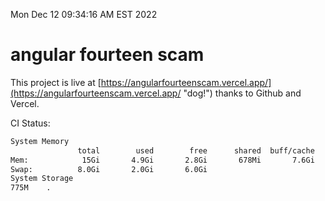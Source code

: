 Mon Dec 12 09:34:16 AM EST 2022

# angular fourteen scam


This project is live at [https://angularfourteenscam.vercel.app/](https://angularfourteenscam.vercel.app/ "dog!") thanks to Github and Vercel.

CI Status: 

```bash
System Memory
               total        used        free      shared  buff/cache   available
Mem:            15Gi       4.9Gi       2.8Gi       678Mi       7.6Gi       9.4Gi
Swap:          8.0Gi       2.0Gi       6.0Gi
System Storage
775M	.
```
```bash
